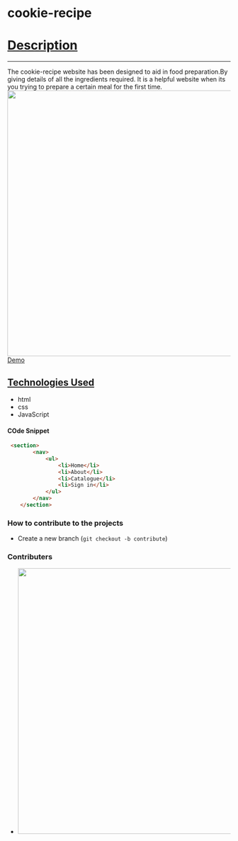 # cookie-recipe
# <u>Description</u>
***
The cookie-recipe website has been designed to aid in food preparation.By giving details of all the ingredients required. It is a helpful website when its you trying to prepare a certain meal for the first time.  
<img src="https://image.shutterstock.com/image-vector/caprese-salad-recipe-step-by-260nw-1201271428.jpg" width="600px">
<br>
[Demo](https://image.shutterstock.com/image-vector/caprese-salad-recipe-step-by-260nw-1201271428.jpg)
## [Technologies Used](https://image.shutterstock.com/image-vector/caprese-salad-recipe-step-by-260nw-1201271428.jpg)
- html
- css
- JavaScript

#### COde Snippet
```Html
 <section>
        <nav>
            <ul>
                <li>Home</li>
                <li>About</li>
                <li>Catalogue</li>
                <li>Sign in</li>
            </ul>
        </nav>
    </section>
```
### How to contribute to the projects
- Create a new branch (`git checkout -b contribute`)
 ### Contributers
- [<img src="https://image.shutterstock.com/image-vector/caprese-salad-recipe-step-by-260nw-1201271428.jpg" width="600px">](https://github.com/SheeTabz)
